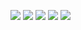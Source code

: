 ![](http://github-profile-summary-cards.vercel.app/api/cards/profile-details?username=imtheaman&theme=nord_bright)
![](http://github-profile-summary-cards.vercel.app/api/cards/repos-per-language?username=imtheaman&theme=nord_bright)
![](http://github-profile-summary-cards.vercel.app/api/cards/most-commit-language?username=imtheaman&theme=nord_bright)
![](http://github-profile-summary-cards.vercel.app/api/cards/stats?username=imtheaman&theme=nord_bright)
![](http://github-profile-summary-cards.vercel.app/api/cards/productive-time?username=imtheaman&theme=nord_bright&utcOffset=)
